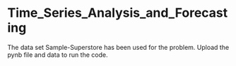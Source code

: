 # Time_Series_Analysis_and_Forecasting
The data set Sample-Superstore has been used for the problem.
Upload the pynb file and data to run the code.

